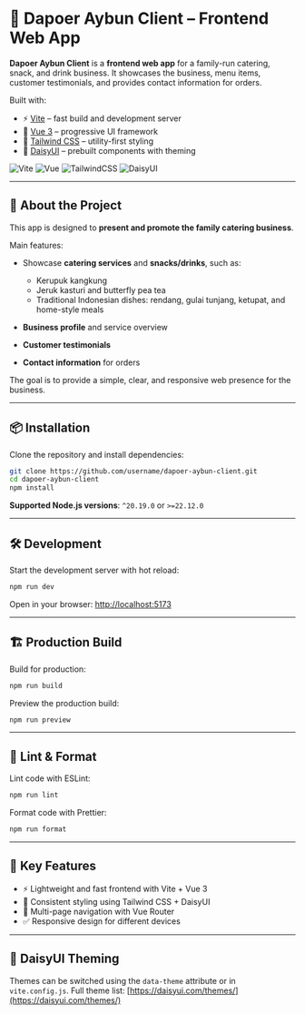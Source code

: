 # 🍲 Dapoer Aybun Client – Frontend Web App

**Dapoer Aybun Client** is a **frontend web app** for a family-run catering, snack, and drink business. It showcases the business, menu items, customer testimonials, and provides contact information for orders.

Built with:

* ⚡ [Vite](https://vite.dev/) – fast build and development server
* 🖖 [Vue 3](https://vuejs.org/) – progressive UI framework
* 🎨 [Tailwind CSS](https://tailwindcss.com/) – utility-first styling
* 🌼 [DaisyUI](https://daisyui.com/) – prebuilt components with theming

![Vite](https://img.shields.io/badge/Vite-646CFF?logo=vite\&logoColor=white)
![Vue](https://img.shields.io/badge/Vue.js-42B883?logo=vue.js\&logoColor=white)
![TailwindCSS](https://img.shields.io/badge/TailwindCSS-38B2AC?logo=tailwind-css\&logoColor=white)
![DaisyUI](https://img.shields.io/badge/DaisyUI-5A0EF8?logo=tailwind-css\&logoColor=white)

---

## 🏢 About the Project

This app is designed to **present and promote the family catering business**.

Main features:

* Showcase **catering services** and **snacks/drinks**, such as:

  * Kerupuk kangkung
  * Jeruk kasturi and butterfly pea tea
  * Traditional Indonesian dishes: rendang, gulai tunjang, ketupat, and home-style meals
* **Business profile** and service overview
* **Customer testimonials**
* **Contact information** for orders

The goal is to provide a simple, clear, and responsive web presence for the business.

---

## 📦 Installation

Clone the repository and install dependencies:

```bash
git clone https://github.com/username/dapoer-aybun-client.git
cd dapoer-aybun-client
npm install
```

**Supported Node.js versions**: `^20.19.0` or `>=22.12.0`

---

## 🛠️ Development

Start the development server with hot reload:

```bash
npm run dev
```

Open in your browser: [http://localhost:5173](http://localhost:5173)

---

## 🏗️ Production Build

Build for production:

```bash
npm run build
```

Preview the production build:

```bash
npm run preview
```

---

## 🧹 Lint & Format

Lint code with ESLint:

```bash
npm run lint
```

Format code with Prettier:

```bash
npm run format
```

---

## 🌟 Key Features

* ⚡ Lightweight and fast frontend with Vite + Vue 3
* 🌼 Consistent styling using Tailwind CSS + DaisyUI
* 🧭 Multi-page navigation with Vue Router
* ✅ Responsive design for different devices

---

## 🎨 DaisyUI Theming

Themes can be switched using the `data-theme` attribute or in `vite.config.js`.
Full theme list: [https://daisyui.com/themes/](https://daisyui.com/themes/)
